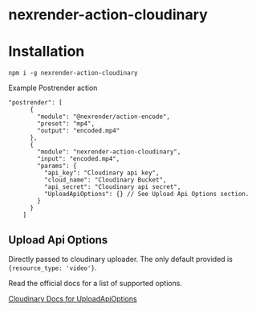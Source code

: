 # nexrender-action-cloudinary

# Installation

```
npm i -g nexrender-action-cloudinary
```

Example Postrender action

```
"postrender": [
      {
        "module": "@nexrender/action-encode",
        "preset": "mp4",
        "output": "encoded.mp4"
      },
      {
        "module": "nexrender-action-cloudinary",
        "input": "encoded.mp4",
        "params": {
          "api_key": "Cloudinary api key",
          "cloud_name": "Cloudinary Bucket",
          "api_secret": "Cloudinary api secret",
          "UploadApiOptions": {} // See Upload Api Options section.
        }
      }
    ]
```

## Upload Api Options

Directly passed to cloudinary uploader. The only default provided is `{resource_type: 'video'}`.

Read the official docs for a list of supported options.

[Cloudinary Docs for UploadApiOptions](https://cloudinary.com/documentation/image_upload_api_reference#optional_parameters)
